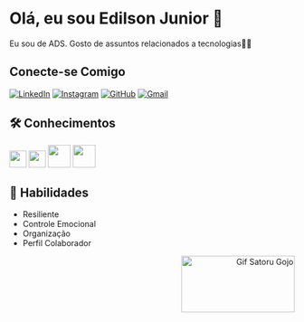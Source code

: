 # Olá, eu sou Edilson Junior 🚀  

Eu sou de ADS. Gosto de assuntos relacionados a tecnologias👨‍💻

## Conecte-se Comigo

[![LinkedIn](https://img.shields.io/badge/linkedin-000000?style=for-the-badge&logo=linkedin&logoColor=blue)](https://www.linkedin.com/in/edilson-de-souza-319702233/)
[![Instagram](https://img.shields.io/badge/instagram-FF00FF?style=for-the-badge&logo=instagram&logoColor=white)](https://www.instagram.com/edilsonjr7/?next=%2F)
[![GitHub](https://img.shields.io/badge/github-00FF00?style=for-the-badge&logo=github&logoColor=white)](https://github.com/edilsonjr7)
[![Gmail](https://img.shields.io/badge/gmail-FF0000?style=for-the-badge&logo=gmail&logoColor=white)](mailto:edilsondesouzalimajunior10@gmail.com)

## 🛠 Conhecimentos

<img src="https://cdn.jsdelivr.net/gh/devicons/devicon@latest/icons/html5/html5-original.svg" height="30"/> <img src="https://cdn.jsdelivr.net/gh/devicons/devicon@latest/icons/css3/css3-original.svg" height="30"/> <img src="https://cdn.jsdelivr.net/gh/devicons/devicon@latest/icons/php/php-original.svg" height="40"/> <img src="https://cdn.jsdelivr.net/gh/devicons/devicon@latest/icons/mysql/mysql-original-wordmark.svg" height="40"/>

## 🧠 Habilidades

- Resiliente
- Controle Emocional
- Organização
- Perfil Colaborador

<div  align="right"> <img src="https://github.com/edilsonjr7/edilsonjr7/assets/168863307/61a22ca7-d6b6-4a4f-a859-0be6c3a21651" alt="Gif Satoru Gojo" height="100" width="200"/>
</div> 


